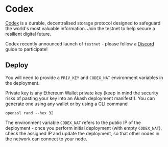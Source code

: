 # Codex

[Codex](https://codex.storage) is a durable, decentralised storage protocol designed to safeguard the world's most valuable information. Join the testnet to help secure a resilient digital future.

Codex recently announced launch of `testnet` - please follow a [Discord](https://discord.gg/codex-storage) guide to participate!

## Deploy

You will need to provide a `PRIV_KEY` and `CODEX_NAT` environment variables in the deployment.

Private key is any Ethereum Wallet private key (keep in mind the security risks of pasting your key into an Akash deployment manifest!). You can generate one using any wallet or by using a CLI command

```
openssl rand --hex 32
```

The environment variable `CODEX_NAT` refers to the public IP of the deployment - once you perform initial deployment (with empty `CODEX_NAT`), check the assigned IP and update the deployment, so that other nodes in the network can connect to your node.